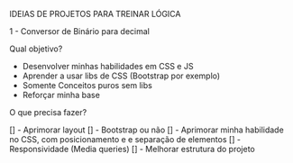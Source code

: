 IDEIAS DE PROJETOS PARA TREINAR LÓGICA

1 - Conversor de Binário para decimal



Qual objetivo?
- Desenvolver minhas habilidades em CSS e JS
- Aprender a usar libs de CSS (Bootstrap por exemplo)
- Somente Conceitos puros sem libs
- Reforçar minha base

O que precisa fazer?

[] - Aprimorar layout
[] - Bootstrap ou não
[] - Aprimorar minha habilidade no CSS, com posicionamento e e separação de elementos
[] - Responsividade (Media queries)
[] - Melhorar estrutura do projeto